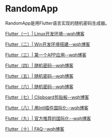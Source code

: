 # RandomApp

RandomApp是用Flutter语言实现的随机密码生成器。

[Flutter（一）| Linux开发环境--wqh博客](https://wangqianhong.com/2021/02/flutter%ef%bc%88%e4%b8%80%ef%bc%89-linux%e5%bc%80%e5%8f%91%e7%8e%af%e5%a2%83/)

[Flutter（二）| Win开发环境搭建--wqh博客](https://wangqianhong.com/2021/03/flutter%ef%bc%88%e4%ba%8c%ef%bc%89-win%e5%bc%80%e5%8f%91%e7%8e%af%e5%a2%83%e6%90%ad%e5%bb%ba/)

[Flutter（三）| 第一个APP应用--wqh博客](https://wangqianhong.com/2021/03/flutter%ef%bc%88%e4%b8%89%ef%bc%89-%e7%ac%ac%e4%b8%80%e4%b8%aaapp%e5%ba%94%e7%94%a8/)

[Flutter（四）| 随机密码--wqh博客](https://wangqianhong.com/2021/03/flutter%ef%bc%88%e5%9b%9b%ef%bc%89-%e9%9a%8f%e6%9c%ba%e5%af%86%e7%a0%81/)

[Flutter（五）| 随机密码--wqh博客](https://wangqianhong.com/2021/03/flutter%ef%bc%88%e4%ba%94%ef%bc%89-%e9%9a%8f%e6%9c%ba%e5%af%86%e7%a0%81/)

[Flutter（六）| 随机密码--wqh博客](https://wangqianhong.com/2021/04/flutter%ef%bc%88%e5%85%ad%ef%bc%89-%e9%9a%8f%e6%9c%ba%e5%af%86%e7%a0%81/)

[Flutter（七）| Clipboard剪贴板--wqh博客](https://wangqianhong.com/2021/04/flutter%ef%bc%88%e4%b8%83%ef%bc%89-clipboard%e5%89%aa%e8%b4%b4%e6%9d%bf/)

[Flutter（八）| 用Intl插件国际化--wqh博客]()

[Flutter（九）| 官方推荐的国际化--wqh博客]()

[Flutter（十）| FAQ--wqh博客]()
